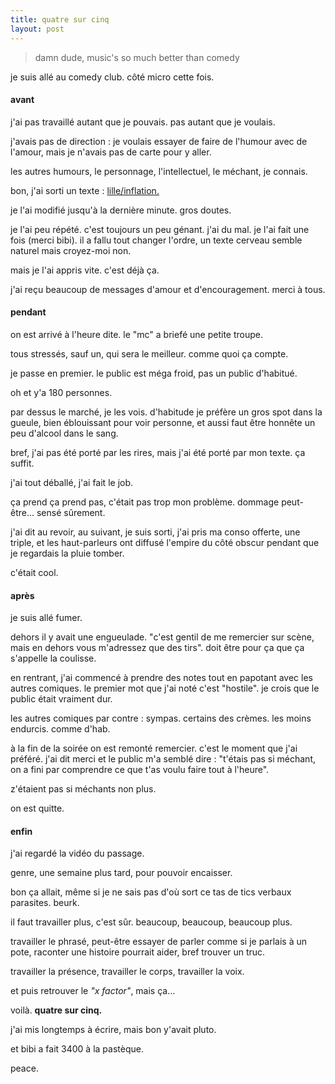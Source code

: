 ```yaml
---
title: quatre sur cinq
layout: post
---
```


> damn dude,
> music's so much better than comedy

je suis allé au comedy club. côté micro cette fois.

#### avant

j'ai pas travaillé autant que je pouvais.
pas autant que je voulais.

j'avais pas de direction :
je voulais essayer de faire de l'humour avec de l'amour,
mais je n'avais pas de carte pour y aller.

les autres humours, 
le personnage, l'intellectuel, le méchant,
je connais.

bon, j'ai sorti un texte : [lille/inflation.](https://le.guide/autre/sketchs/sketch_1.html)

je l'ai modifié jusqu'à la dernière minute.
gros doutes.

je l'ai peu répété.
c'est toujours un peu génant.
j'ai du mal.
je l'ai fait une fois (merci bibi).
il a fallu tout changer l'ordre,
un texte cerveau semble naturel mais croyez-moi non.

mais je l'ai appris vite. c'est déjà ça.

j'ai reçu beaucoup de messages d'amour
et d'encouragement.
merci à tous.

#### pendant

on est arrivé à l'heure dite.
le "mc" a briefé une petite troupe.

tous stressés, sauf un,
qui sera le meilleur. 
comme quoi ça compte.

je passe en premier.
le public est méga froid,
pas un public d'habitué.

oh et y'a 180 personnes.

par dessus le marché,
je les vois.
d'habitude je préfère un gros spot dans la gueule,
bien éblouissant pour voir personne,
et aussi faut être honnête un peu d'alcool dans le sang.

bref, j'ai pas été porté par les rires,
mais j'ai été porté par mon texte.
ça suffit.

j'ai tout déballé, j'ai fait le job.

ça prend ça prend pas,
c'était pas trop mon problème.
dommage peut-être... 
sensé sûrement.

j'ai dit au revoir, au suivant,
je suis sorti, j'ai pris ma conso offerte,
une triple, et les haut-parleurs ont diffusé
l'empire du côté obscur pendant que je regardais
la pluie tomber. 

c'était cool.

#### après

je suis allé fumer. 

dehors il y avait une engueulade.
"c'est gentil de me remercier sur scène,
mais en dehors vous m'adressez que des tirs".
doit être pour ça que ça s'appelle la coulisse.

en rentrant, j'ai commencé à prendre des notes
tout en papotant avec les autres comiques.
le premier mot que j'ai noté c'est "hostile".
je crois que le public était vraiment dur.

les autres comiques par contre : sympas.
certains des crèmes. les moins endurcis.
comme d'hab.

à la fin de la soirée on est remonté remercier.
c'est le moment que j'ai préféré.
j'ai dit merci et le public m'a semblé dire :
"t'étais pas si méchant,
on a fini par comprendre ce que t'as voulu faire
tout à l'heure".

z'étaient pas si méchants non plus.

on est quitte.

#### enfin

j'ai regardé la vidéo du passage.

genre, une semaine plus tard,
pour pouvoir encaisser.

bon ça allait, même si je ne sais pas d'où sort
ce tas de tics verbaux parasites. beurk.

il faut travailler plus, c'est sûr.
beaucoup, beaucoup, beaucoup plus.

travailler le phrasé, peut-être essayer de parler
comme si je parlais à un pote,
raconter une histoire pourrait aider,
bref trouver un truc.

travailler la présence,
travailler le corps,
travailler la voix.

et puis retrouver le *"x factor"*, mais ça...

voilà. **quatre sur cinq.**

j'ai mis longtemps à écrire,
mais bon y'avait pluto.

et bibi a fait 3400 à la pastèque.

peace.
